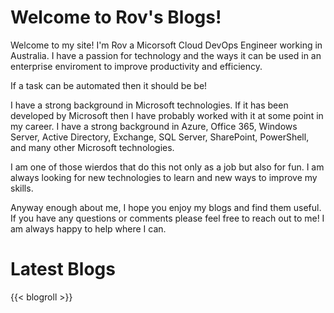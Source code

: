 # Welcome to Rov's Blogs!

Welcome to my site! I'm Rov a Micorsoft Cloud DevOps Engineer working in Australia. I have a passion for technology and the ways it can be used in an enterprise enviroment to improve productivity and efficiency.

If a task can be automated then it should be be!

I have a strong background in Microsoft technologies. If it has been developed by Microsoft then I have probably worked with it at some point in my career. I have a strong background in Azure, Office 365, Windows Server, Active Directory, Exchange, SQL Server, SharePoint, PowerShell, and many other Microsoft technologies.

I am one of those wierdos that do this not only as a job but also for fun. I am always looking for new technologies to learn and new ways to improve my skills.

Anyway enough about me, I hope you enjoy my blogs and find them useful. If you have any questions or comments please feel free to reach out to me! I am always happy to help where I can.

# Latest Blogs

{{< blogroll >}}
```


